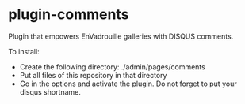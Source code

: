 plugin-comments
===============

Plugin that empowers EnVadrouille galleries with DISQUS comments.

To install:
* Create the following directory: ./admin/pages/comments
* Put all files of this repository in that directory
* Go in the options and activate the plugin. Do not forget to put your disqus shortname.
